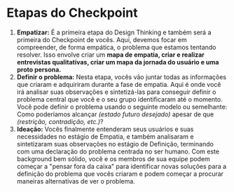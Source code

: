 # Etapas do Checkpoint
1. **Empatizar:** É a primeira etapa do Design Thinking e também será a primeira do Checkpoint de vocês. Aqui, devemos focar em compreender, de forma empática, o problema que estamos tentando resolver. Isso envolve criar um **mapa de empatia, criar e realizar entrevistas qualitativas, criar um mapa da jornada do usuário e uma proto persona.**
2. **Definir o problema:** Nesta etapa, vocês vão juntar todas as informações que criaram e adquiriram durante a fase de empatia. Aqui é onde você irá analisar suas observações e sintetizá-las para conseguir definir o problema central que você e o seu grupo identificaram até o momento. Você pode definir o problema usando o seguinte modelo ou semelhante: Como poderíamos alcançar *(estado futuro desejado)* apesar de que *(restrição, contradição, etc.)*?
3. **Ideação:** Vocês finalmente entenderam seus usuários e suas necessidades no estágio de Empatia, e também analisaram e sintetizaram suas observações no estágio de Definição, terminando com uma declaração do problema centrada no ser humano. Com este background bem sólido, você e os membros de sua equipe podem começar a "pensar fora da caixa" para identificar novas soluções para a definição do problema que vocês criaram e podem começar a procurar maneiras alternativas de ver o problema.
